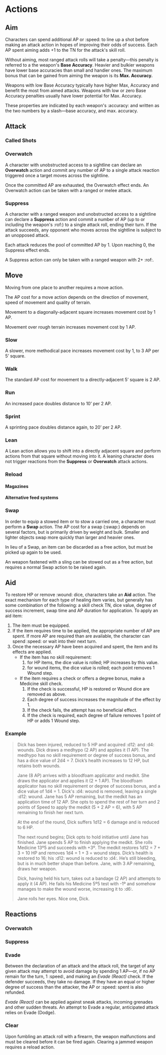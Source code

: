 # Actions

## Aim

Characters can spend additional AP or :speed: to line up a shot before making an attack action in hopes of improving their odds of success. Each AP spent aiming adds +1 to the TN for the attack's skill roll.

Without aiming, most ranged attack rolls will take a penalty—this penalty is referred to a the weapon's **Base Accuracy**. Heavier and bulkier weapons have lower base accuracies than small and handier ones. The maximum bonus that can be gained from aiming the weapon is its **Max. Accuracy.**

Weapons with low Base Accuracy typically have higher Max, Accuracy and benefit the most from aimed attacks. Weapons with low or zero Base Accuracy penalties usually have lower potential for Max. Accuracy.

These properties are indicated by each weapon's :accuracy: and written as the two numbers by a slash—base accuracy, and max. accuracy.

## Attack

### Called Shots

### Overwatch

A character with unobstructed access to a sightline can declare an **Overwatch** action and commit any number of AP to a single attack reaction triggered once a target moves across the sightline.

Once the committed AP are exhausted, the Overwatch effect ends. An Overwatch action can be taken with a ranged or melee attack.

### Suppress

A character with a ranged weapon and unobstructed access to a sightline can declare a **Suppress** action and commit a number of AP (up to or including the weapon's :rof:) to a single attack roll, ending their turn. If the attack succeeds, any opponent who moves across the sightline is subject to an unopposed attack.

Each attack reduces the pool of committed AP by 1. Upon reaching 0, the Suppress effect ends.

A Suppress action can only be taken with a ranged weapon with 2+ :rof:.

## Move

Moving from one place to another requires a move action.

The AP cost for a move action depends on the direction of movement, speed of movement and quality of terrain.

Movement to a diagonally-adjacent square increases movement cost by 1 AP.

Movement over rough terrain increases movement cost by 1 AP.

### Slow

A slower, more methodical pace increases movement cost by 1, to 3 AP per 5’ square.

### Walk

The standard AP cost for movement to a directly-adjacent 5’ square is 2 AP.

### Run

An increased pace doubles distance to 10’ per 2 AP.

### Sprint

A sprinting pace doubles distance again, to 20’ per 2 AP.

### Lean

A Lean action allows you to shift into a directly adjacent square and perform actions from that square without moving into it. A leaning character does not trigger reactions from the **Suppress** or **Overwatch** attack actions.

### Reload

#### Magazines

#### Alternative feed systems

### Swap

In order to equip a stowed item or to stow a carried one, a character must perform a **Swap** action. The AP cost for a swap (:swap:) depends on several factors, but is primarily driven by weight and bulk. Smaller and lighter objects swap more quickly than larger and heavier ones.

In lieu of a Swap, an item can be discarded as a free action, but must be picked up again to be used.

An weapon fastened with a sling can be stowed out as a free action, but requires a normal Swap action to be raised again.

## Aid

To restore HP or remove :wound: dice, characters take an **Aid** action. The exact mechanism for each type of healing item varies, but generally has some combination of the following: a skill check TN, dice value, degree of success increment, swap time and AP duration for application. To apply an aid item:

1. The item must be equipped.
2. If the item requires time to be applied, the appropriate number of AP are spent. If more AP are required than are available, the character can spend :speed: or wait into their next turn.
3. Once the necessary AP have been acquired and spent, the item and its effects are applied.
   - If the item has no skill requirement:
     1. for HP items, the dice value is rolled; HP increases by this value.
     2. for wound items, the dice value is rolled; each point removes 1 Wound step.
   - If the item requires a check or offers a degree bonus, make a Medicine skill check.
     1. If the check is successful, HP is restored or Wound dice are removed as above.
     2. Each degree of success increases the magnitude of the effect by 1.
     3. If the check fails, the attempt has no beneficial effect.
     4. If the check is required, each degree of failure removes 1 point of HP or adds 1 Wound step.

### Example

> Dick has been injured, reduced to 5 HP and acquired :d12: and :d4: wounds. Dick draws a medhypo (2 AP) and applies it (1 AP). The medhypo has no skill requirement or degree of success bonus, and has a dice value of 2d4 = 7. Dick’s health increases to 12 HP, but retains both wounds.
>
> Jane (8 AP) arrives with a bloodfoam applicator and medkit. She draws the applicator and applies it (2 + 1 AP). The bloodfoam applicator has no skill requirement or degree of success bonus, and a dice value of 1d4 = 1. Dick's :d4: wound is removed, leaving a single :d12: wound. Jane has 5 AP remaining, but the medkit has an application time of 12 AP. She opts to spend the rest of her turn and 2 points of Speed to apply the medkit (5 + 2 AP = 6), with 5 AP remaining to finish her next turn.
>
> At the end of the round, Dick suffers 1d12 = 6 damage and is reduced to 6 HP.
>
> The next round begins; Dick opts to hold initiative until Jane has finished. Jane spends 5 AP to finish applying the medkit. She rolls Medicine 13º5 and succeeds with +3º. The medkit restores 1d12 = 7 + 3 = 10 HP and removes 1d4 = 1 + 3 = wound steps. Dick’s health is restored to 16; his :d12: wound is reduced to :d4:. He’s still bleeding, but is in much better shape than before. Jane, with 3 AP remaining, draws her weapon.
>
> Dick, having held his turn, takes out a bandage (2 AP) and attempts to apply it (4 AP). He fails his Medicine 5º5 test with -1º and somehow manages to make the wound worse, increasing it to :d6:.
>
> Jane rolls her eyes. Nice one, Dick.

## Reactions

### Overwatch

### Suppress

### Evade

Between the declaration of an attack and the attack roll, the target of any given attack may attempt to avoid damage by spending 1 AP—or, if no AP remain for the turn, 1 :speed:, and making an _Evade (React)_ check. If the defender succeeds, they take no damage. If they have an equal or higher degree of success than the attacker, the AP or :speed: spent is also refunded.

_Evade (React)_ can be applied against sneak attacks, incoming grenades and other sudden threats. An attempt to Evade a regular, anticipated attack relies on Evade (Dodge).

### Clear

Upon fumbling an attack roll with a firearm, the weapon malfunctions and must be cleared before it can be fired again. Clearing a jammed weapon requires a reload action.
